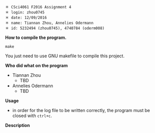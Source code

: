 ~~~
＊ CSci4061 F2016 Assignment 4
＊ login: zhou0745
＊ date: 12/09/2016
＊ name: Tiannan Zhou, Annelies Odermann
＊ id: 5232494 (zhou0745), 4740784 (oderm008)
~~~

**How to compile the program.**

~~~
make
~~~

You just need to use GNU makefile to compile this project.

**Who did what on the program**
* Tiannan Zhou
	* TBD
* Annelies Odermann
	* TBD


**Usage**

- in order for the log file to be written correctly, the program must be closed with `ctrl+c`.

**Description**
